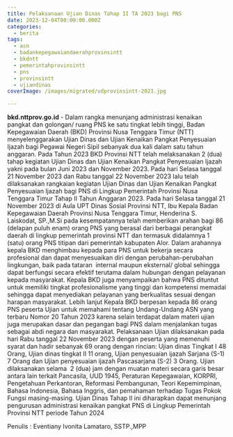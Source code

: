 ```yaml
---
title: Pelaksanaan Ujian Dinas Tahap II TA 2023 bagi PNS
date: 2023-12-04T00:00:00.000Z
categories:
  - berita
tags:
  - asn
  - badankepegawaiandaerahprovinsintt
  - bkdntt
  - pemerintahprovinsintt
  - pns
  - provinsintt
  - ujiandinas
coverImage: /images/migrated/udprovinsintt-2023.jpg

---
```


**bkd.nttprov.go.id** - Dalam rangka menunjang administrasi kenaikan pangkat dan golongan/ ruang PNS ke satu tingkat lebih tinggi, Badan Kepegawaian Daerah (BKD) Provinsi Nusa Tenggara Timur (NTT) menyelenggarakan Ujian Dinas dan Ujian Kenaikan Pangkat Penyesuaian Ijazah bagi Pegawai Negeri Sipil sebanyak dua kali dalam satu tahun anggaran. Pada Tahun 2023 BKD Provinsi NTT telah melaksanakan 2 (dua) tahap kegiatan Ujian Dinas dan Ujian Kenaikan Pangkat Penyesuaian Ijazah yakni pada bulan Juni 2023 dan November 2023. Pada hari Selasa tanggal 21 November 2023 dan Rabu tanggal 22 November 2023 lalu telah dilaksanakan rangkaian kegiatan Ujian Dinas dan Ujian Kenaikan Pangkat Penyesuaian Ijazah bagi PNS di Lingkup Pemerintah Provinsi Nusa Tenggara Timur Tahap II Tahun Anggaran 2023. Pada hari Selasa tanggal 21 November 2023 di Aula UPT Dinas Sosial Provinsi NTT, Ibu Kepala Badan Kepegawaian Daerah Provinsi Nusa Tenggara Timur, Henderina S. Laiskodat, SP.,M.Si pada kesempatannya telah memberikan arahan bagi 86 (delapan puluh enam) orang PNS yang berasal dari berbagai perangkat daerah di lingkup pemerintah provinsi NTT dan termasuk didalamnya 1 (satu) orang PNS titipan dari pemerintah kabupaten Alor. Dalam arahannya kepala BKD menghimbau kepada para PNS untuk bekerja secara profesional dan dapat menyesuaikan diri dengan perubahan-perubahan lingkungan, baik pada tataran  internal maupun eksternal/ global sehingga dapat berfungsi secara efektif terutama dalam hubungan dengan pelayanan kepada masyarakat. Kepala BKD juga menyampaikan bahwa PNS dituntut untuk memiliki tingkat profesionalisme yang tinggi dan kompetensi memadai sehingga dapat menyediakan pelayanan yang berkualitas sesuai dengan harapan masyarakat. Lebih lanjut Kepala BKD berpesan kepada 86 orang PNS peserta Ujian untuk memahami tentang Undang-Undang ASN yang terbaru Nomor 20 Tahun 2023 karena selain terdapat dalam materi ujian juga merupakan dasar dan pegangan bagi PNS dalam menjalankan tugas sebagai abdi negara dan masyarakat. Pelaksanaan Ujian dilaksanakan pada hari Rabu tanggal 22 November 2023 dengan peserta yang memenuhi syarat dan hadir sebanyak 69 orang dengan rincian: Ujian dinas Tingkat I 48 Orang, Ujian dinas tingkat II 11 orang, Ujian penyesuaian ijazah Sarjana (S-1) 7 Orang dan Ujian penyesuaian ijazah Pascasarjana (S-2) 3 Orang. Ujian dilaksanakan selama  2 (dua) jam dengan muatan materi secara garis besar antara lain terkait Pancasila, UUD 1945, Peraturan Kepegawaian, KORPRI, Pengetahuan Perkantoran, Reformasi Pembangunan, Teori Kepemimpinan, Bahasa Indonesia, Bahasa Inggris, dan pemahaman terhadap Tugas Pokok Fungsi masing-masing. Ujian Dinas Tahap II ini diharapkan dapat menunjang pengurusan administrasi kenaikan pangkat PNS di Lingkup Pemerintah Provinsi NTT periode Tahun 2024

Penulis : Eventiany Ivonita Lamataro, SSTP.,MPP
